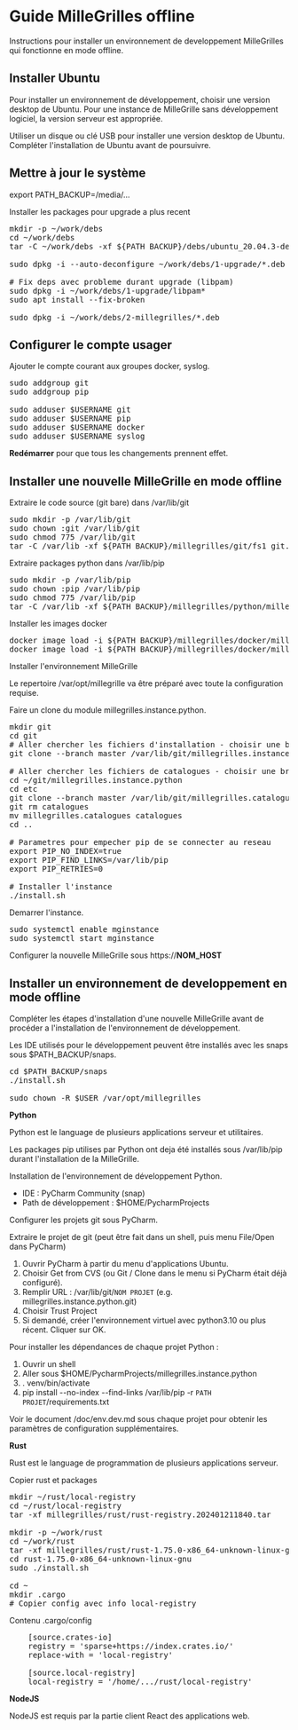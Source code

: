 # Guide MilleGrilles offline

Instructions pour installer un environnement de developpement MilleGrilles
qui fonctionne en mode offline.

## Installer Ubuntu

Pour installer un environnement de développement, choisir une version desktop de Ubuntu.
Pour une instance de MilleGrille sans développement logiciel, la version serveur est appropriée. 

Utiliser un disque ou clé USB pour installer une version desktop de Ubuntu.
Compléter l'installation de Ubuntu avant de poursuivre.

## Mettre à jour le système

export PATH_BACKUP=/media/...

Installer les packages pour upgrade a plus recent
<pre>
mkdir -p ~/work/debs
cd ~/work/debs
tar -C ~/work/debs -xf ${PATH BACKUP}/debs/ubuntu_20.04.3-desktop.amd64.*.tar

sudo dpkg -i --auto-deconfigure ~/work/debs/1-upgrade/*.deb

# Fix deps avec probleme durant upgrade (libpam)
sudo dpkg -i ~/work/debs/1-upgrade/libpam*
sudo apt install --fix-broken

sudo dpkg -i ~/work/debs/2-millegrilles/*.deb
</pre>

## Configurer le compte usager

Ajouter le compte courant aux groupes docker, syslog.

<pre>
sudo addgroup git
sudo addgroup pip

sudo adduser $USERNAME git
sudo adduser $USERNAME pip
sudo adduser $USERNAME docker
sudo adduser $USERNAME syslog
</pre>

**Redémarrer** pour que tous les changements prennent effet.

## Installer une nouvelle MilleGrille en mode offline

Extraire le code source (git bare) dans /var/lib/git
<pre>
sudo mkdir -p /var/lib/git
sudo chown :git /var/lib/git
sudo chmod 775 /var/lib/git
tar -C /var/lib -xf ${PATH BACKUP}/millegrilles/git/fs1_git.*.tar.gz
</pre>

Extraire packages python dans /var/lib/pip
<pre>
sudo mkdir -p /var/lib/pip
sudo chown :pip /var/lib/pip
sudo chmod 775 /var/lib/pip
tar -C /var/lib -xf ${PATH BACKUP}/millegrilles/python/millegrilles.deps.python_202401220825.tar
</pre>

Installer les images docker
<pre>
docker image load -i ${PATH BACKUP}/millegrilles/docker/millegrilles.catalogues.x86_64.202401210744.tar
docker image load -i ${PATH BACKUP}/millegrilles/docker/millegrilles.middleware.x86_64.202401210738.tar
</pre>

Installer l'environnement MilleGrille

Le repertoire /var/opt/millegrille va être préparé avec toute la configuration requise.

Faire un clone du module millegrilles.instance.python.

<pre>
mkdir git
cd git
# Aller chercher les fichiers d'installation - choisir une branch au besoin
git clone --branch master /var/lib/git/millegrilles.instance.python.git

# Aller chercher les fichiers de catalogues - choisir une branch au besoin
cd ~/git/millegrilles.instance.python
cd etc
git clone --branch master /var/lib/git/millegrilles.catalogues
git rm catalogues
mv millegrilles.catalogues catalogues
cd ..

# Parametres pour empecher pip de se connecter au reseau
export PIP_NO_INDEX=true
export PIP_FIND_LINKS=/var/lib/pip
export PIP_RETRIES=0

# Installer l'instance
./install.sh
</pre>

Demarrer l'instance.

<pre>
sudo systemctl enable mginstance
sudo systemctl start mginstance
</pre>

Configurer la nouvelle MilleGrille sous https://**NOM_HOST**

## Installer un environnement de developpement en mode offline

Compléter les étapes d'installation d'une nouvelle MilleGrille avant de procéder
a l'installation de l'environnement de développement.

Les IDE utilisés pour le développement peuvent être installés avec les snaps sous $PATH_BACKUP/snaps.

<pre>
cd $PATH_BACKUP/snaps
./install.sh

sudo chown -R $USER /var/opt/millegrilles
</pre>

**Python**

Python est le language de plusieurs applications serveur et utilitaires.

Les packages pip utilises par Python ont deja été installés sous /var/lib/pip durant
l'installation de la MilleGrille.

Installation de l'environnement de développement Python.

* IDE : PyCharm Community (snap)
* Path de développement : $HOME/PycharmProjects

Configurer les projets git sous PyCharm.

Extraire le projet de git (peut être fait dans un shell, puis menu File/Open dans PyCharm)
1. Ouvrir PyCharm à partir du menu d'applications Ubuntu.
2. Choisir Get from CVS (ou Git / Clone dans le menu si PyCharm était déjà configuré).
3. Remplir URL : /var/lib/git/`NOM PROJET`  (e.g. millegrilles.instance.python.git)
4. Choisir Trust Project
5. Si demandé, créer l'environnement virtuel avec python3.10 ou plus récent. Cliquer sur OK.

Pour installer les dépendances de chaque projet Python :

1. Ouvrir un shell
2. Aller sous $HOME/PycharmProjects/millegrilles.instance.python
3. . venv/bin/activate
5. pip install --no-index --find-links /var/lib/pip -r `PATH PROJET`/requirements.txt 

Voir le document /doc/env.dev.md sous chaque projet pour obtenir les paramètres de configuration supplémentaires.

**Rust**

Rust est le language de programmation de plusieurs applications serveur.

Copier rust et packages
<pre>
mkdir ~/rust/local-registry
cd ~/rust/local-registry
tar -xf millegrilles/rust/rust-registry.202401211840.tar

mkdir -p ~/work/rust
cd ~/work/rust
tar -xf millegrilles/rust/rust-1.75.0-x86_64-unknown-linux-gnu.tar.gz
cd rust-1.75.0-x86_64-unknown-linux-gnu
sudo ./install.sh

cd ~
mkdir .cargo
# Copier config avec info local-registry
</pre>

Contenu .cargo/config
<pre>
    [source.crates-io]
    registry = 'sparse+https://index.crates.io/'
    replace-with = 'local-registry'

    [source.local-registry]
    local-registry = '/home/.../rust/local-registry'
</pre>

**NodeJS**

NodeJS est requis par la partie client React des applications web.

